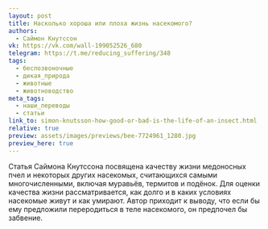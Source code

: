 ```yaml
---
layout: post
title: Насколько хороша или плоха жизнь насекомого?
authors:
  - Саймон Кнутссон
vk: https://vk.com/wall-199052526_680
telegram: https://t.me/reducing_suffering/348
tags:
  - беспозвоночные
  - дикая_природа
  - животные
  - животноводство
meta_tags:
  - наши_переводы
  - статьи
link_to: simon-knutsson-how-good-or-bad-is-the-life-of-an-insect.html
relative: true
preview: assets/images/previews/bee-7724961_1280.jpg
preview_here: true
---
```

Статья Саймона Кнутссона посвящена качеству жизни медоносных пчел и некоторых других насекомых, считающихся самыми многочисленными, включая муравьёв, термитов и подёнок. Для оценки качества жизни рассматривается, как долго и в каких условиях насекомые живут и как умирают. Автор приходит к выводу, что если бы ему предложили переродиться в теле насекомого, он предпочел бы забвение.
